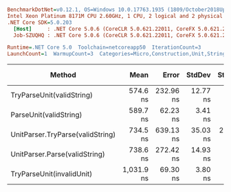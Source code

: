 ``` ini

BenchmarkDotNet=v0.12.1, OS=Windows 10.0.17763.1935 (1809/October2018Update/Redstone5)
Intel Xeon Platinum 8171M CPU 2.60GHz, 1 CPU, 2 logical and 2 physical cores
.NET Core SDK=5.0.203
  [Host]     : .NET Core 5.0.6 (CoreCLR 5.0.621.22011, CoreFX 5.0.621.22011), X64 RyuJIT
  Job-SZUQHQ : .NET Core 5.0.6 (CoreCLR 5.0.621.22011, CoreFX 5.0.621.22011), X64 RyuJIT

Runtime=.NET Core 5.0  Toolchain=netcoreapp50  IterationCount=3  
LaunchCount=1  WarmupCount=3  Categories=Micro,Construction,Unit,String  

```
|                           Method |       Mean |     Error |   StdDev |   StdErr |        Min |        Max |     Median | Ratio | MannWhitney(5%) | RatioSD |  Gen 0 | Gen 1 | Gen 2 | Allocated |
|--------------------------------- |-----------:|----------:|---------:|---------:|-----------:|-----------:|-----------:|------:|---------------- |--------:|-------:|------:|------:|----------:|
|        TryParseUnit(validString) |   574.6 ns | 232.96 ns | 12.77 ns |  7.37 ns |   559.9 ns |   582.3 ns |   581.7 ns |  0.97 |               ? |    0.02 | 0.0212 |     - |     - |     409 B |
|           ParseUnit(validString) |   589.7 ns |  62.23 ns |  3.41 ns |  1.97 ns |   587.6 ns |   593.6 ns |   587.8 ns |  1.00 |            Base |    0.00 | 0.0227 |     - |     - |     433 B |
| UnitParser.TryParse(validString) |   734.5 ns | 639.13 ns | 35.03 ns | 20.23 ns |   705.5 ns |   773.4 ns |   724.4 ns |  1.25 |               ? |    0.06 | 0.0240 |     - |     - |     471 B |
|    UnitParser.Parse(validString) |   738.6 ns | 272.42 ns | 14.93 ns |  8.62 ns |   724.5 ns |   754.2 ns |   737.0 ns |  1.25 |               ? |    0.03 | 0.0252 |     - |     - |     495 B |
|        TryParseUnit(invalidUnit) | 1,031.9 ns |  69.30 ns |  3.80 ns |  2.19 ns | 1,028.5 ns | 1,036.0 ns | 1,031.2 ns |  1.75 |               ? |    0.02 | 0.0485 |     - |     - |     925 B |
